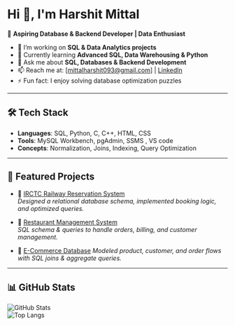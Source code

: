 # Hi 👋, I'm Harshit Mittal  

🚀 **Aspiring Database & Backend Developer | Data Enthusiast**  

- 🔭 I’m working on **SQL & Data Analytics projects**  
- 🌱 Currently learning **Advanced SQL, Data Warehousing & Python**  
- 💬 Ask me about **SQL, Databases & Backend Development**  
- 📫 Reach me at: [mittalharshit093@gmail.com] | [LinkedIn](https://www.linkedin.com/in/mittalharshit23/)  
- ⚡ Fun fact: I enjoy solving database optimization puzzles  

---

## 🛠️ Tech Stack
- **Languages**: SQL, Python, C, C++, HTML, CSS  
- **Tools**: MySQL Workbench, pgAdmin, SSMS , VS code 
- **Concepts**: Normalization, Joins, Indexing, Query Optimization  

---

## 📂 Featured Projects
- 🔹 [IRCTC Railway Reservation System](https://github.com/mittalharshit23/IRCTC-SQL-Project)  
  *Designed a relational database schema, implemented booking logic, and optimized queries.*  

- 🔹 [Restaurant Management System](https://github.com/mittalharshit23/Restaurant-SQL-Project)  
  *SQL schema & queries to handle orders, billing, and customer management.*  

- 🔹 [E-Commerce Database](https://github.com/mittalharshit23/Ecommerce-SQL-Project)
  *Modeled product, customer, and order flows with SQL joins & aggregate queries.*  

---

## 📊 GitHub Stats
![GitHub Stats](https://github-readme-stats.vercel.app/api?username=mittalharshit23&show_icons=true&theme=radical)  
![Top Langs](https://github-readme-stats.vercel.app/api/top-langs/?mittalharshit23&layout=compact&theme=radical)  
